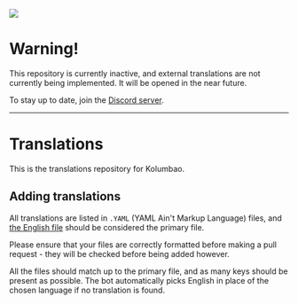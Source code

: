 ![](https://kolumbao.com/img/logo/blackname.svg)
# Warning!
This repository is currently inactive, and external translations are not currently being implemented. It will be opened in the near future.

To stay up to date, join the [Discord server](https://discord.com/invite/9UBdZHu).

---

# Translations
This is the translations repository for Kolumbao.

## Adding translations
All translations are listed in `.YAML` (YAML Ain't Markup Language) files, and [the English file](https://github.com/Kolumbao/translations/blob/master/en.yaml) should be considered the primary file.

Please ensure that your files are correctly formatted before making a pull request - they will be checked before being added however.

All the files should match up to the primary file, and as many keys should be present as possible. The bot automatically picks English in place of the chosen language if no translation is found.
